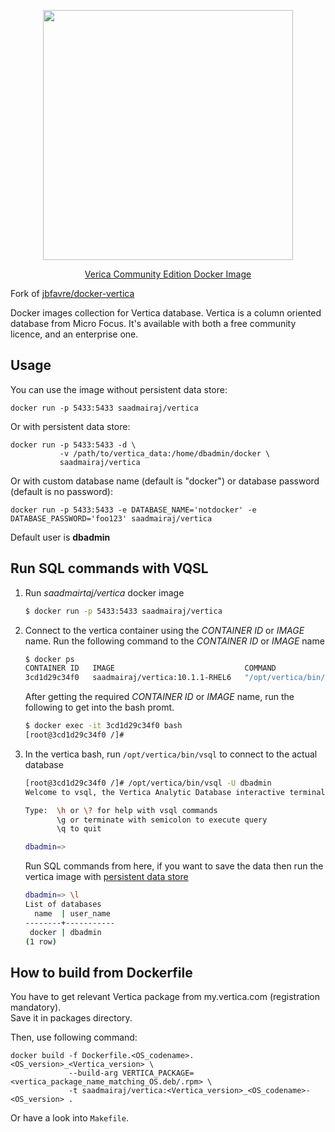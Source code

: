 <p align="center">
  <a href="https://www.vertica.com/"><img src="https://user-images.githubusercontent.com/46227224/119309331-c8c8a200-bc8b-11eb-9fc6-5f674b3abe01.png" width=400/></a>
</p>

<p align="center"><a href="https://hub.docker.com/r/saadmairaj/vertica">Verica Community Edition Docker Image</a></p>

Fork of [jbfavre/docker-vertica](https://github.com/jbfavre/docker-vertica)

Docker images collection for Vertica database. Vertica is a column oriented database from Micro Focus. It's available with both a free community licence, and an enterprise one.

## Usage

You can use the image without persistent data store:

    docker run -p 5433:5433 saadmairaj/vertica

Or with persistent data store:

    docker run -p 5433:5433 -d \
               -v /path/to/vertica_data:/home/dbadmin/docker \
               saadmairaj/vertica

Or with custom database name (default is "docker") or database password (default is no password):

    docker run -p 5433:5433 -e DATABASE_NAME='notdocker' -e DATABASE_PASSWORD='foo123' saadmairaj/vertica

Default user is **dbadmin**

## Run SQL commands with VQSL

1. Run _saadmairtaj/vertica_ docker image

   ```bash
   $ docker run -p 5433:5433 saadmairaj/vertica
   ```

2. Connect to the vertica container using the _CONTAINER ID_ or _IMAGE_ name. Run the following command to the _CONTAINER ID_ or _IMAGE_ name

   ```bash
   $ docker ps
   CONTAINER ID   IMAGE                             COMMAND                  CREATED        STATUS        PORTS                                       NAMES
   3cd1d29c34f0   saadmairaj/vertica:10.1.1-RHEL6   "/opt/vertica/bin/do…"   24 hours ago   Up 24 hours   0.0.0.0:5433->5433/tcp, :::5433->5433/tcp   vigilant_clarke
   ```
 
   After getting the required _CONTAINER ID_ or _IMAGE_ name, run the following to get into the bash promt.

   ```bash
   $ docker exec -it 3cd1d29c34f0 bash
   [root@3cd1d29c34f0 /]# 
   ```

3. In the vertica bash, run `/opt/vertica/bin/vsql` to connect to the actual database
 
   ```bash
   [root@3cd1d29c34f0 /]# /opt/vertica/bin/vsql -U dbadmin
   Welcome to vsql, the Vertica Analytic Database interactive terminal.

   Type:  \h or \? for help with vsql commands
          \g or terminate with semicolon to execute query
          \q to quit

   dbadmin=>
   ```
   
   Run SQL commands from here, if you want to save the data then run the vertica image with [persistent data store](#usage)
   
   ```bash
   dbadmin=> \l
   List of databases
     name  | user_name 
   --------+-----------
    docker | dbadmin
   (1 row)
   ```

## How to build from Dockerfile

You have to get relevant Vertica package from my.vertica.com (registration mandatory).  
Save it in packages directory.

Then, use following command:

    docker build -f Dockerfile.<OS_codename>.<OS_version>_<Vertica_version> \
                 --build-arg VERTICA_PACKAGE=<vertica_package_name_matching_OS.deb/.rpm> \
                 -t saadmairaj/vertica:<Vertica_version>_<OS_codename>-<OS_version> .

Or have a look into `Makefile`.
